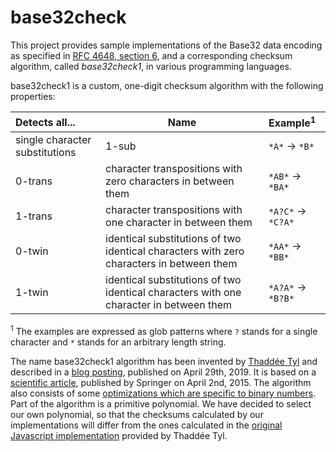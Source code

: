 # base32check

This project provides sample implementations of the Base32 data encoding as specified in
[RFC 4648, section 6](https://tools.ietf.org/html/rfc4648#section-6), and a corresponding checksum algorithm, called
_base32check1_, in various programming languages.

base32check1 is a custom, one-digit checksum algorithm with the following properties:

Detects all... | Name | Example<sup>1</sup>
:--- | --- | :---
single character substitutions | 1-sub | `*A*` &rarr; `*B*`
0-trans | character transpositions with zero characters in between them | `*AB*` &rarr; `*BA*`
1-trans | character transpositions with one character in between them | `*A?C*` &rarr; `*C?A*`
0-twin | identical substitutions of two identical characters with zero characters in between them | `*AA*` &rarr; `*BB*`
1-twin | identical substitutions of two identical characters with one character in between them | `*A?A*` &rarr; `*B?B*`

<sup>1</sup> The examples are expressed as glob patterns where `?` stands for a single character and `*` stands for an
arbitrary length string.

The name base32check1 algorithm has been invented by [Thaddée Tyl](https://espadrine.github.io) and described in a
[blog posting](https://espadrine.github.io/blog/posts/a-base32-checksum.html), published on April 29th, 2019.
It is based on a [scientific article](https://www.uni-due.de/imperia/md/content/dc/yanling_2015_check_digit.pdf),
published by Springer on April 2nd, 2015.
The algorithm also consists of some
[optimizations which are specific to binary numbers](https://johnkerl.org/doc/ffcomp.pdf).
Part of the algorithm is a primitive polynomial.
We have decided to select our own polynomial, so that the checksums calculated by our implementations will differ from
the ones calculated in the [original Javascript implementation](https://github.com/espadrine/base32check) provided by
Thaddée Tyl.  
